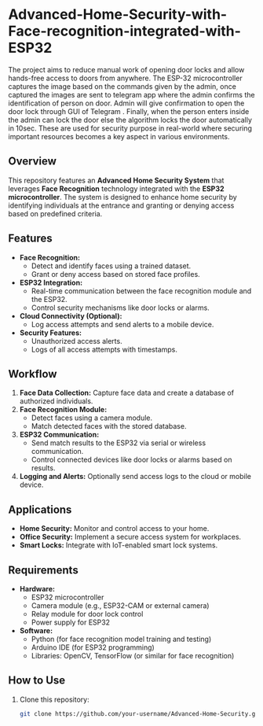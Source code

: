 # Advanced-Home-Security-with-Face-recognition-integrated-with-ESP32
The project aims to reduce manual work of opening door locks and allow hands-free access to doors from anywhere. The ESP-32 microcontroller captures the image based on the commands given by the admin, once captured the images are sent to telegram app where the admin confirms the identification of person on door. Admin will give confirmation to open the door lock through GUI of Telegram . Finally, when the person enters inside the admin can lock the door else the algorithm locks the door automatically in 10sec.
These are used for security purpose in real-world where securing important resources becomes a key aspect in various environments.


## Overview  
This repository features an **Advanced Home Security System** that leverages **Face Recognition** technology integrated with the **ESP32 microcontroller**. The system is designed to enhance home security by identifying individuals at the entrance and granting or denying access based on predefined criteria.  

## Features  
- **Face Recognition:**  
  - Detect and identify faces using a trained dataset.  
  - Grant or deny access based on stored face profiles.  
- **ESP32 Integration:**  
  - Real-time communication between the face recognition module and the ESP32.  
  - Control security mechanisms like door locks or alarms.  
- **Cloud Connectivity (Optional):**  
  - Log access attempts and send alerts to a mobile device.  
- **Security Features:**  
  - Unauthorized access alerts.  
  - Logs of all access attempts with timestamps.  

## Workflow  
1. **Face Data Collection:** Capture face data and create a database of authorized individuals.  
2. **Face Recognition Module:**  
   - Detect faces using a camera module.  
   - Match detected faces with the stored database.  
3. **ESP32 Communication:**  
   - Send match results to the ESP32 via serial or wireless communication.  
   - Control connected devices like door locks or alarms based on results.  
4. **Logging and Alerts:** Optionally send access logs to the cloud or mobile device.  

## Applications  
- **Home Security:** Monitor and control access to your home.  
- **Office Security:** Implement a secure access system for workplaces.  
- **Smart Locks:** Integrate with IoT-enabled smart lock systems.  

## Requirements  
- **Hardware:**  
  - ESP32 microcontroller  
  - Camera module (e.g., ESP32-CAM or external camera)  
  - Relay module for door lock control  
  - Power supply for ESP32  
- **Software:**  
  - Python (for face recognition model training and testing)  
  - Arduino IDE (for ESP32 programming)  
  - Libraries: OpenCV, TensorFlow (or similar for face recognition)  

## How to Use  
1. Clone this repository:  
   ```bash  
   git clone https://github.com/your-username/Advanced-Home-Security.git  

